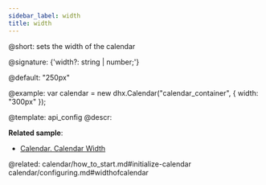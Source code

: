 ```yaml
---
sidebar_label: width
title: width
---          
```


@short: sets the width of the calendar

@signature: {'width?: string | number;'}

@default: "250px"

@example: 
var calendar = new dhx.Calendar("calendar_container", {
   width: "300px"
});


@template:	api_config
@descr: 


**Related sample**:
- [Calendar. Calendar Width](https://snippet.dhtmlx.com/azm0u5ns)

@related: 
calendar/how_to_start.md#initialize-calendar
calendar/configuring.md#widthofcalendar
